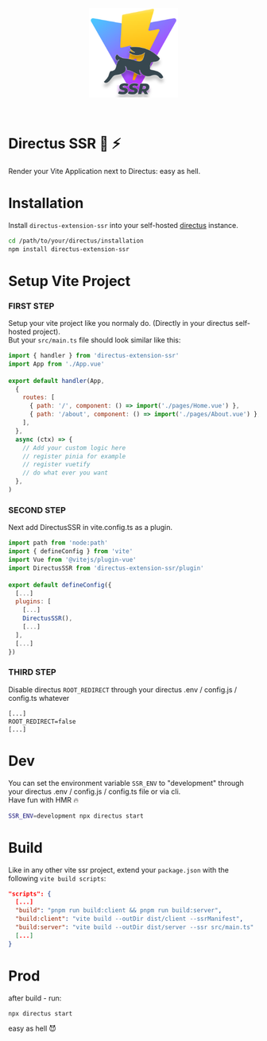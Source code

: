 <p align="center">
  <img width="180" src="https://github.com/domsen123/directus-extension-ssr/blob/main/img/directus-ssr.png?raw=true" alt="Directus Extension SSR logo">
</p>
<br/>

# Directus SSR 🐰 ⚡
Render your Vite Application next to Directus: easy as hell.

# Installation
Install `directus-extension-ssr` into your self-hosted [directus](https://directus.io/) instance.
```bash
cd /path/to/your/directus/installation
npm install directus-extension-ssr
```

# Setup Vite Project
### FIRST STEP
Setup your vite project like you normaly do. (Directly in your directus self-hosted project).\
But your ```src/main.ts``` file should look similar like this:

```js
import { handler } from 'directus-extension-ssr'
import App from './App.vue'

export default handler(App,
  {
    routes: [
      { path: '/', component: () => import('./pages/Home.vue') },
      { path: '/about', component: () => import('./pages/About.vue') },
    ],
  },
  async (ctx) => {
    // Add your custom logic here
    // register pinia for example
    // register vuetify
    // do what ever you want
  },
)
```
### SECOND STEP
Next add DirectusSSR in vite.config.ts as a plugin.

```js
import path from 'node:path'
import { defineConfig } from 'vite'
import Vue from '@vitejs/plugin-vue'
import DirectusSSR from 'directus-extension-ssr/plugin'

export default defineConfig({
  [...]
  plugins: [
    [...]
    DirectusSSR(),
    [...]
  ],
  [...]
})
```
### THIRD STEP
Disable directus `ROOT_REDIRECT` through your directus .env / config.js / config.ts whatever

```env
[...]
ROOT_REDIRECT=false
[...]
```

# Dev
You can set the environment variable `SSR_ENV`  to "development" through your directus .env / config.js / config.ts file or via cli.\
Have fun with HMR 🔥

```bash
SSR_ENV=development npx directus start
```

# Build
Like in any other vite ssr project, extend your `package.json` with the following `vite build scripts`:

```json
"scripts": {
  [...]
  "build": "pnpm run build:client && pnpm run build:server",
  "build:client": "vite build --outDir dist/client --ssrManifest",
  "build:server": "vite build --outDir dist/server --ssr src/main.ts"
  [...]
}
```

# Prod
after build - run: 
```
npx directus start
```
easy as hell 😈